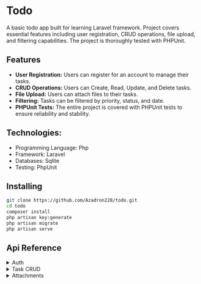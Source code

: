# Todo

A basic todo app built for learning Laravel framework. Project covers essential features including user registration, CRUD operations, file upload, and filtering capabilities. The project is thoroughly tested with PHPUnit.

## Features

- **User Registration:** Users can register for an account to manage their tasks.
- **CRUD Operations:** Users can Create, Read, Update, and Delete tasks.
- **File Upload:** Users can attach files to their tasks.
- **Filtering:** Tasks can be filtered by priority, status, and date.
- **PHPUnit Tests:** The entire project is covered with PHPUnit tests to ensure reliability and stability.


## Technologies:

* Programming Language: Php
* Framework: Laravel
* Databases: Sqlite
* Testing: PhpUnit


## Installing

```sh
git clone https://github.com/Azadron228/todo.git
cd todo
composer install
php artisan key:generate
php artisan migrate
php artisan serve
```

## Api Reference

<details>
<summary>Auth</summary>

### POST: /login
```json
{
  "email": "example@gmail.com",
  "password": "123456789",
  "password_confirmation": "123456789"
}
```

### Response:

```json
"successfull"
```

### POST: /register
```json
{
  "username": "Jotaro",
  "email": "success",
  "password":"123456789",
  "password_confirmation": "123456789"
}
```

### Response:
```json
[
    "User Registered successfully"
]
```
### POST: /user
```json
{
	"id": 1,
	"name": "Jotaro",
	"email": "jojo@gmail.com",
	"email_verified_at": null,
	"created_at": "2024-02-07T12:57:23.000000Z",
	"updated_at": "2024-02-07T12:57:23.000000Z"
}
```
</details>

<details>
<summary>Task CRUD</summary>

### GET: /task
```json
{
	"data": [
		{
			"id": 1,
			"text": "task1",
			"status": "in_progress",
			"attachment": "public\/nE1l15SS924BPGmmzedYPkiB6Fb771QXNu0oq4Wz.png",
			"created_at": "2024-02-07T13:03:36.000000Z",
			"updated_at": "2024-02-07T13:03:36.000000Z"
		},
		{
			"id": 2,
			"text": "task2",
			"status": "in_progress",
			"attachment": "",
			"created_at": "2024-02-07T13:03:48.000000Z",
			"updated_at": "2024-02-07T13:03:48.000000Z"
		}
	],
	"links": {
		"first": "http:\/\/localhost:8000\/task?page=1",
		"last": "http:\/\/localhost:8000\/task?page=1",
		"prev": null,
		"next": null
	},
	"meta": {
		"current_page": 1,
		"from": 1,
		"last_page": 1,
		"links": [
			{
				"url": null,
				"label": "&laquo; Previous",
				"active": false
			},
			{
				"url": "http:\/\/localhost:8000\/task?page=1",
				"label": "1",
				"active": true
			},
			{
				"url": null,
				"label": "Next &raquo;",
				"active": false
			}
		],
		"path": "http:\/\/localhost:8000\/task",
		"per_page": 15,
		"to": 2,
		"total": 2
	}
}
```
### POST /task

```json
{
	"text": "task1"
}
```

### Response:

```json
{
	"data": {
		"id": 2,
		"text": "task2",
		"status": "in_progress",
		"attachment": "",
		"created_at": "2024-02-07T13:03:48.000000Z",
		"updated_at": "2024-02-07T13:03:48.000000Z"
	}
}
```
### 

### GET /task/{id}
```json
{
	"data": {
		"id": 1,
		"text": "task1",
		"status": "in_progress",
		"attachment": "public\/nE1l15SS924BPGmmzedYPkiB6Fb771QXNu0oq4Wz.png",
		"created_at": "2024-02-07T13:03:36.000000Z",
		"updated_at": "2024-02-07T13:03:36.000000Z"
	}
}
```

### PUT /task
```json
{
	"text": "Updated task",
	"status": "done"
}
```
### Response:
```json
{
	"data": {
		"id": 1,
		"text": "Updated task",
		"status": "done",
		"attachment": "public\/nE1l15SS924BPGmmzedYPkiB6Fb771QXNu0oq4Wz.png",
		"created_at": "2024-02-07T13:03:36.000000Z",
		"updated_at": "2024-02-07T13:13:17.000000Z"
	}
}

```
### DELETE /task

```json
"task deleted"
```
</details>

<details>
<summary>Attachments</summary>
    
### POST /task/{id}/attachments
```json
{
	"message": "Attachment uploaded successfully."
}
```
</details>
